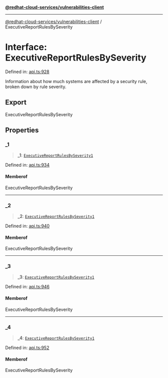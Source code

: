 [**@redhat-cloud-services/vulnerabilities-client**](../README.md)

***

[@redhat-cloud-services/vulnerabilities-client](../globals.md) / ExecutiveReportRulesBySeverity

# Interface: ExecutiveReportRulesBySeverity

Defined in: [api.ts:928](https://github.com/charlesmulder/javascript-clients/blob/main/packages/vulnerabilities/api.ts#L928)

Information about how much systems are affected by a security rule, broken down by rule severity.

## Export

ExecutiveReportRulesBySeverity

## Properties

### \_1

> **\_1**: [`ExecutiveReportRulesBySeverity1`](ExecutiveReportRulesBySeverity1.md)

Defined in: [api.ts:934](https://github.com/charlesmulder/javascript-clients/blob/main/packages/vulnerabilities/api.ts#L934)

#### Memberof

ExecutiveReportRulesBySeverity

***

### \_2

> **\_2**: [`ExecutiveReportRulesBySeverity1`](ExecutiveReportRulesBySeverity1.md)

Defined in: [api.ts:940](https://github.com/charlesmulder/javascript-clients/blob/main/packages/vulnerabilities/api.ts#L940)

#### Memberof

ExecutiveReportRulesBySeverity

***

### \_3

> **\_3**: [`ExecutiveReportRulesBySeverity1`](ExecutiveReportRulesBySeverity1.md)

Defined in: [api.ts:946](https://github.com/charlesmulder/javascript-clients/blob/main/packages/vulnerabilities/api.ts#L946)

#### Memberof

ExecutiveReportRulesBySeverity

***

### \_4

> **\_4**: [`ExecutiveReportRulesBySeverity1`](ExecutiveReportRulesBySeverity1.md)

Defined in: [api.ts:952](https://github.com/charlesmulder/javascript-clients/blob/main/packages/vulnerabilities/api.ts#L952)

#### Memberof

ExecutiveReportRulesBySeverity
